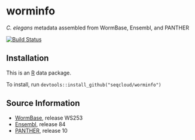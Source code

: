 # worminfo
*C. elegans* metadata assembled from WormBase, Ensembl, and PANTHER

[![Build Status](https://travis-ci.org/seqcloud/worminfo.svg?branch=master)](https://travis-ci.org/seqcloud/worminfo)

## Installation

This is an [R](https://www.r-project.org) data package.

To install, run `devtools::install_github("seqcloud/worminfo")`

## Source Information

* [WormBase](http://www.wormbase.org), release WS253
* [Ensembl](http://www.ensembl.org/Caenorhabditis_elegans/Info/Index), release 84
* [PANTHER](http://pantherdb.org), release 10

